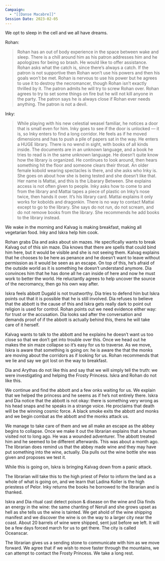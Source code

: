 ```yaml
---
Campaign:
  - "[[Danse Macabre]]"
Session Date: 2023-02-05
---
```

We opt to sleep in the cell and we all have dreams.

Rohan:
> Rohan has an out of body experience in the space between wake and sleep. There is a chill around him as his patron addresses him and he apologizes for being so brash. He would like to offer assistance. Rohan asks what the catch is, since there’s always a catch. If the patron is not supportive then Rohan won’t use his powers and then his goals won’t be met. Rohan is nervous to use his power but he agrees to use it to destroy the necromancer, though Rohan isn’t exactly thrilled by it. The patron admits he will try to screw Rohan over. Rohan agrees to try to set some things on fire but he will not kill anyone in the party. The patron says he is always close if Rohan ever needs anything. The patron is not a devil.

Inky:
> While playing with his new celestial weasel familiar, he notices a door that is small even for him. Inky goes to see if the door is unlocked — it is, so Inky enters to find a long corridor. He feels as if he moved dimensions and has to push a pile of papers sat in the way. He enters a HUGE library. There is no wend in sight, with books of all kinds inside. The documents are in an unknown language, and a book he tries to read is in the same unknown language. He doesn’t quite know how the library is organized. He continues to look around, then hears something hit the floor and someone clears their throat. An older female kobold wearing spectacles is there, and she asks who Inky is. She goes on about how she is being tested and she doesn’t like that. Her name is Mattai, and this is the Libarary Between. She explains access is not often given to people. Inky asks how to come to and from the library and Mattai tapes a piece of plastic on Inky’s nose twice, then hands it over. It’s his library card. Mattai explains it only works for kobolds and dragonkin. There is no way to contact Mattai except to go to the library. She says do not run, do not scream, and do not remove books from the library. She recommends he add books to the library instead.

We wake in the morning and Kalvag is making breakfast, making all vegetarian food. Inky and Iskra help him cook.

Rohan grabs Dia and asks about sin mazes. He specifically wants to break Kalvag out of this sin maze. Dia knows that there are spells that could bind him here, but it would be visible and she is not seeing them. Kalvag explains that he chooses to be here as penance and he doesn’t want to leave without permission as it would be seen as an escape. On top of this, he’s afraid of the outside world as it is something he doesn’t understand anymore. Dia convinces him that he has done all he can inside of here and now he must work to better the world. He reluctantly agrees to help uncover the source of the necromancy, then go his own way after.

Iskra feels abbott Dugald is not trustworthy. Dia tries to defend him but Iskra points out that it is possible that he is still involved. Dia refuses to believe that the abbott is the cause of this and Iskra gets really dark to point out religion is used for control. Rohan points out we need evidence either way: for trust or the accusation. Dia looks sad after the conversation and demands proof of if the abbott is actually behind this, thens he will take care of it herself.

Kalvag wants to talk to the abbott and he explains he doesn’t want us too close so that we don’t get into trouble over this. Once we head out he makes the sin maze collapse so it’s easy for us to traverse. As we move, Iskra is aware that something is going on: he is aware the that the monks are moving about the corridors as if looking for us. Rohan recommends that we lie and say we got lost on the way to breakfast.

Dia and Arythas do not like this and say that we will simply tell the truth: we were investigating and helping the Frosty Princess. Iskra and Rohan do not like this.

We continue and find the abbott and a few onks waiting for us. We explain that we helped the princess and he seems as if he’s not entirely there. Iskra and Dia notice that the abbott is not okay: there is something very wrong as his head snaps and he speaks in a strange voice. He proclaims that death will be the winning cosmic force. A black smoke exits the abbott and monks and we begin combat as the abbott and the monks attack us.

We manage to take care of them and we all make an escape as the abbey begins to collapse. Once we make it out the librarian explains that a human visited not to long ago. He was a wounded adventurer. The abbott treated him and he seemed to be different afterwards. This was about a month ago. The librarian does remind us that the abbey made wine and they may have put something into the wine, actually. Dia pulls out the wine bottle she was given and proposes we test it.

While this is going on, Iskra is bringing Kalvag down from a panic attack.

The librarian will take this to the high priest of Pelor to inform the land as a whole of what is going on, and we learn that Ladina Koller is the high priestess of Pelor. Inky returns the books he borrowed to the librarian and is thanked.

Iskra and Dia ritual cast detect poison & disease on the wine and Dia finds an energy in the wine: the same chanting of Nerull and she grows upset as hell as she tells us the wine is tainted. We get ahold of the wine shipping manifest and we discover the wine is on the way to a larger city near the coast. About 20 barrels of wine were shipped, sent just before we left. It will be a few days forced march for us to get there. The city is called Oceanscar.

The librarian gives us a sending stone to communicate with him as we move forward. We agree that if we wish to move faster through the mountains, we can attempt to contact the Frosty Princess. We take a long rest.